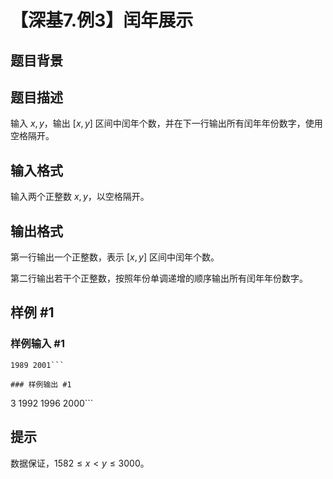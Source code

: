# 【深基7.例3】闰年展示

## 题目背景



## 题目描述

输入 $x,y$，输出 $[x,y]$ 区间中闰年个数，并在下一行输出所有闰年年份数字，使用空格隔开。

## 输入格式

输入两个正整数 $x,y$，以空格隔开。

## 输出格式

第一行输出一个正整数，表示 $[x,y]$ 区间中闰年个数。

第二行输出若干个正整数，按照年份单调递增的顺序输出所有闰年年份数字。

## 样例 #1

### 样例输入 #1
```
1989 2001```

### 样例输出 #1

```
3
1992 1996 2000```

## 提示

数据保证，$1582\le x < y \le 3000$。
